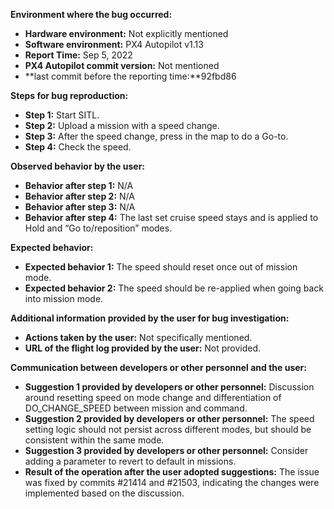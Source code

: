 **Environment where the bug occurred:**

- **Hardware environment:** Not explicitly mentioned
- **Software environment:** PX4 Autopilot v1.13
- **Report Time:** Sep 5, 2022
- **PX4 Autopilot commit version:** Not mentioned
- **last commit before the reporting time:**92fbd86

**Steps for bug reproduction:**

- **Step 1:** Start SITL.
- **Step 2:** Upload a mission with a speed change.
- **Step 3:** After the speed change, press in the map to do a Go-to.
- **Step 4:** Check the speed.

**Observed behavior by the user:**

- **Behavior after step 1:** N/A
- **Behavior after step 2:** N/A
- **Behavior after step 3:** N/A
- **Behavior after step 4:** The last set cruise speed stays and is applied to Hold and “Go to/reposition” modes.

**Expected behavior:**

- **Expected behavior 1:** The speed should reset once out of mission mode.
- **Expected behavior 2:** The speed should be re-applied when going back into mission mode.

**Additional information provided by the user for bug investigation:**

- **Actions taken by the user:** Not specifically mentioned.
- **URL of the flight log provided by the user:** Not provided.

**Communication between developers or other personnel and the user:**

- **Suggestion 1 provided by developers or other personnel:** Discussion around resetting speed on mode change and differentiation of DO_CHANGE_SPEED between mission and command.
- **Suggestion 2 provided by developers or other personnel:** The speed setting logic should not persist across different modes, but should be consistent within the same mode.
- **Suggestion 3 provided by developers or other personnel:** Consider adding a parameter to revert to default in missions.
- **Result of the operation after the user adopted suggestions:** The issue was fixed by commits #21414 and #21503, indicating the changes were implemented based on the discussion.

